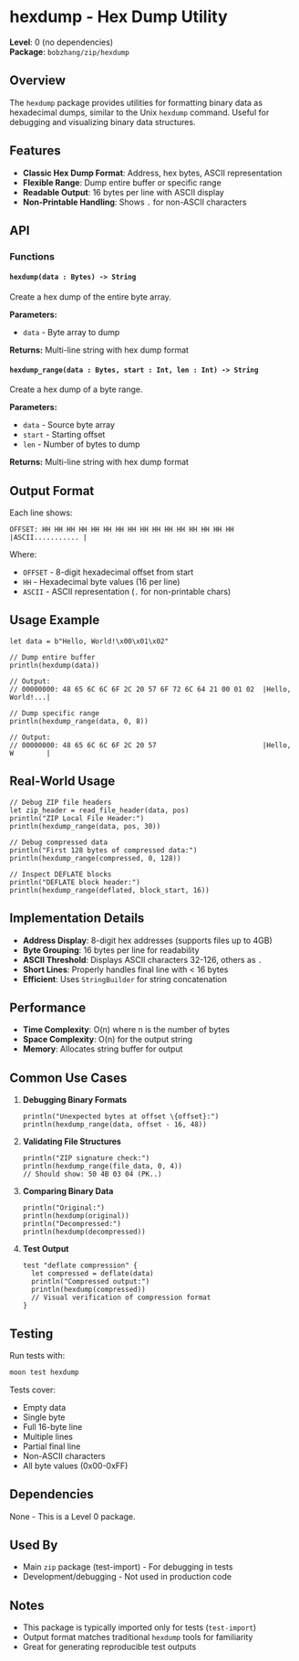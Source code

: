 # hexdump - Hex Dump Utility

**Level**: 0 (no dependencies)  
**Package**: `bobzhang/zip/hexdump`

## Overview

The `hexdump` package provides utilities for formatting binary data as hexadecimal dumps, similar to the Unix `hexdump` command. Useful for debugging and visualizing binary data structures.

## Features

- **Classic Hex Dump Format**: Address, hex bytes, ASCII representation
- **Flexible Range**: Dump entire buffer or specific range
- **Readable Output**: 16 bytes per line with ASCII display
- **Non-Printable Handling**: Shows `.` for non-ASCII characters

## API

### Functions

#### `hexdump(data : Bytes) -> String`

Create a hex dump of the entire byte array.

**Parameters:**
- `data` - Byte array to dump

**Returns:** Multi-line string with hex dump format

#### `hexdump_range(data : Bytes, start : Int, len : Int) -> String`

Create a hex dump of a byte range.

**Parameters:**
- `data` - Source byte array
- `start` - Starting offset
- `len` - Number of bytes to dump

**Returns:** Multi-line string with hex dump format

## Output Format

Each line shows:
```
OFFSET: HH HH HH HH HH HH HH HH HH HH HH HH HH HH HH HH  |ASCII........... |
```

Where:
- `OFFSET` - 8-digit hexadecimal offset from start
- `HH` - Hexadecimal byte values (16 per line)
- `ASCII` - ASCII representation (`.` for non-printable chars)

## Usage Example

```moonbit
let data = b"Hello, World!\x00\x01\x02"

// Dump entire buffer
println(hexdump(data))

// Output:
// 00000000: 48 65 6C 6C 6F 2C 20 57 6F 72 6C 64 21 00 01 02  |Hello, World!...|

// Dump specific range
println(hexdump_range(data, 0, 8))

// Output:
// 00000000: 48 65 6C 6C 6F 2C 20 57                          |Hello, W        |
```

## Real-World Usage

```moonbit
// Debug ZIP file headers
let zip_header = read_file_header(data, pos)
println("ZIP Local File Header:")
println(hexdump_range(data, pos, 30))

// Debug compressed data
println("First 128 bytes of compressed data:")
println(hexdump_range(compressed, 0, 128))

// Inspect DEFLATE blocks
println("DEFLATE block header:")
println(hexdump_range(deflated, block_start, 16))
```

## Implementation Details

- **Address Display**: 8-digit hex addresses (supports files up to 4GB)
- **Byte Grouping**: 16 bytes per line for readability
- **ASCII Threshold**: Displays ASCII characters 32-126, others as `.`
- **Short Lines**: Properly handles final line with < 16 bytes
- **Efficient**: Uses `StringBuilder` for string concatenation

## Performance

- **Time Complexity**: O(n) where n is the number of bytes
- **Space Complexity**: O(n) for the output string
- **Memory**: Allocates string buffer for output

## Common Use Cases

1. **Debugging Binary Formats**
   ```moonbit
   println("Unexpected bytes at offset \{offset}:")
   println(hexdump_range(data, offset - 16, 48))
   ```

2. **Validating File Structures**
   ```moonbit
   println("ZIP signature check:")
   println(hexdump_range(file_data, 0, 4))
   // Should show: 50 4B 03 04 (PK..)
   ```

3. **Comparing Binary Data**
   ```moonbit
   println("Original:")
   println(hexdump(original))
   println("Decompressed:")
   println(hexdump(decompressed))
   ```

4. **Test Output**
   ```moonbit
   test "deflate compression" {
     let compressed = deflate(data)
     println("Compressed output:")
     println(hexdump(compressed))
     // Visual verification of compression format
   }
   ```

## Testing

Run tests with:
```bash
moon test hexdump
```

Tests cover:
- Empty data
- Single byte
- Full 16-byte line
- Multiple lines
- Partial final line
- Non-ASCII characters
- All byte values (0x00-0xFF)

## Dependencies

None - This is a Level 0 package.

## Used By

- Main `zip` package (test-import) - For debugging in tests
- Development/debugging - Not used in production code

## Notes

- This package is typically imported only for tests (`test-import`)
- Output format matches traditional `hexdump` tools for familiarity
- Great for generating reproducible test outputs

